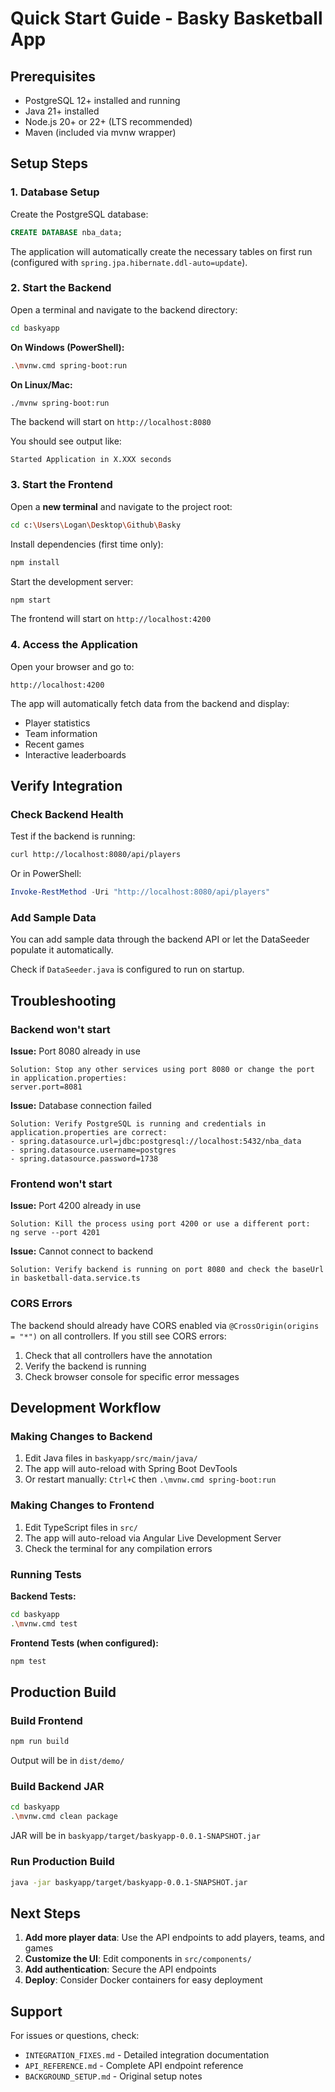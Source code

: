 # Quick Start Guide - Basky Basketball App

## Prerequisites

- PostgreSQL 12+ installed and running
- Java 21+ installed
- Node.js 20+ or 22+ (LTS recommended)
- Maven (included via mvnw wrapper)

## Setup Steps

### 1. Database Setup

Create the PostgreSQL database:

```sql
CREATE DATABASE nba_data;
```

The application will automatically create the necessary tables on first run (configured with `spring.jpa.hibernate.ddl-auto=update`).

### 2. Start the Backend

Open a terminal and navigate to the backend directory:

```bash
cd baskyapp
```

**On Windows (PowerShell):**

```bash
.\mvnw.cmd spring-boot:run
```

**On Linux/Mac:**

```bash
./mvnw spring-boot:run
```

The backend will start on `http://localhost:8080`

You should see output like:

```
Started Application in X.XXX seconds
```

### 3. Start the Frontend

Open a **new terminal** and navigate to the project root:

```bash
cd c:\Users\Logan\Desktop\Github\Basky
```

Install dependencies (first time only):

```bash
npm install
```

Start the development server:

```bash
npm start
```

The frontend will start on `http://localhost:4200`

### 4. Access the Application

Open your browser and go to:

```
http://localhost:4200
```

The app will automatically fetch data from the backend and display:

- Player statistics
- Team information
- Recent games
- Interactive leaderboards

## Verify Integration

### Check Backend Health

Test if the backend is running:

```bash
curl http://localhost:8080/api/players
```

Or in PowerShell:

```powershell
Invoke-RestMethod -Uri "http://localhost:8080/api/players"
```

### Add Sample Data

You can add sample data through the backend API or let the DataSeeder populate it automatically.

Check if `DataSeeder.java` is configured to run on startup.

## Troubleshooting

### Backend won't start

**Issue:** Port 8080 already in use

```
Solution: Stop any other services using port 8080 or change the port in application.properties:
server.port=8081
```

**Issue:** Database connection failed

```
Solution: Verify PostgreSQL is running and credentials in application.properties are correct:
- spring.datasource.url=jdbc:postgresql://localhost:5432/nba_data
- spring.datasource.username=postgres
- spring.datasource.password=1738
```

### Frontend won't start

**Issue:** Port 4200 already in use

```
Solution: Kill the process using port 4200 or use a different port:
ng serve --port 4201
```

**Issue:** Cannot connect to backend

```
Solution: Verify backend is running on port 8080 and check the baseUrl in basketball-data.service.ts
```

### CORS Errors

The backend should already have CORS enabled via `@CrossOrigin(origins = "*")` on all controllers. If you still see CORS errors:

1. Check that all controllers have the annotation
2. Verify the backend is running
3. Check browser console for specific error messages

## Development Workflow

### Making Changes to Backend

1. Edit Java files in `baskyapp/src/main/java/`
2. The app will auto-reload with Spring Boot DevTools
3. Or restart manually: `Ctrl+C` then `.\mvnw.cmd spring-boot:run`

### Making Changes to Frontend

1. Edit TypeScript files in `src/`
2. The app will auto-reload via Angular Live Development Server
3. Check the terminal for any compilation errors

### Running Tests

**Backend Tests:**

```bash
cd baskyapp
.\mvnw.cmd test
```

**Frontend Tests (when configured):**

```bash
npm test
```

## Production Build

### Build Frontend

```bash
npm run build
```

Output will be in `dist/demo/`

### Build Backend JAR

```bash
cd baskyapp
.\mvnw.cmd clean package
```

JAR will be in `baskyapp/target/baskyapp-0.0.1-SNAPSHOT.jar`

### Run Production Build

```bash
java -jar baskyapp/target/baskyapp-0.0.1-SNAPSHOT.jar
```

## Next Steps

1. **Add more player data**: Use the API endpoints to add players, teams, and games
2. **Customize the UI**: Edit components in `src/components/`
3. **Add authentication**: Secure the API endpoints
4. **Deploy**: Consider Docker containers for easy deployment

## Support

For issues or questions, check:

- `INTEGRATION_FIXES.md` - Detailed integration documentation
- `API_REFERENCE.md` - Complete API endpoint reference
- `BACKGROUND_SETUP.md` - Original setup notes
